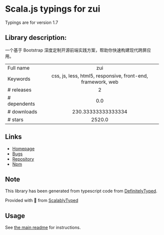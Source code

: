 
# Scala.js typings for zui

Typings are for version 1.7

## Library description:
一个基于 Bootstrap 深度定制开源前端实践方案，帮助你快速构建现代跨屏应用。

|                    |                 |
| ------------------ | :-------------: |
| Full name          | zui |
| Keywords           | css, js, less, html5, responsive, front-end, framework, web |
| # releases         | 2 |
| # dependents       | 0.0 |
| # downloads        | 230.33333333333334 |
| # stars            | 2520.0 |

## Links
- [Homepage](http://openzui.com)
- [Bugs](https://github.com/easysoft/zui/issues)
- [Repository](https://github.com/easysoft/zui)
- [Npm](https://www.npmjs.com/package/zui)
    


## Note
This library has been generated from typescript code from [DefinitelyTyped](https://definitelytyped.org).

Provided with :purple_heart: from [ScalablyTyped](https://github.com/oyvindberg/ScalablyTyped)

## Usage
See [the main readme](../../readme.md) for instructions.


